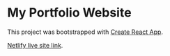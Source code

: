 # My Portfolio Website

This project was bootstrapped with [Create React App](https://github.com/facebook/create-react-app).

[Netlify live site link]().